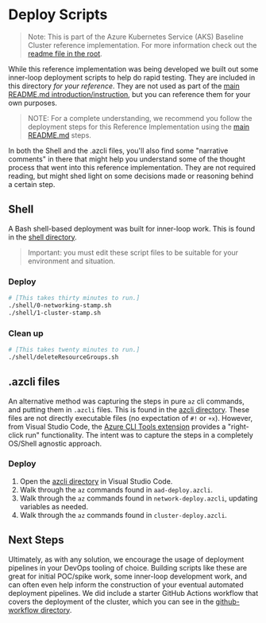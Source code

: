 # Deploy Scripts

> Note: This is part of the Azure Kubernetes Service (AKS) Baseline Cluster reference implementation. For more information check out the [readme file in the root](../README.md).

While this reference implementation was being developed we built out some inner-loop deployment scripts to help do rapid testing. They are included in this directory _for your reference_. They are not used as part of the [main README.md introduction/instruction](../README.md), but you can reference them for your own purposes.

> NOTE: For a complete understanding, we recommend you follow the deployment steps for this Reference Implementation using the [main README.md](../README.md) steps.

In both the Shell and the .azcli files, you'll also find some "narrative comments" in there that might help you understand some of the thought process that went into this reference implementation. They are not required reading, but might shed light on some decisions made or reasoning behind a certain step.

## Shell

A Bash shell-based deployment was built for inner-loop work. This is found in the [shell directory](./shell).

> Important: you must edit these script files to be suitable for your environment and situation.

### Deploy

```bash
# [This takes thirty minutes to run.]
./shell/0-networking-stamp.sh
./shell/1-cluster-stamp.sh
```

### Clean up

```bash
# [This takes twenty minutes to run.]
./shell/deleteResourceGroups.sh
```

## .azcli files

An alternative method was capturing the steps in pure `az` cli commands, and putting them in `.azcli` files. This is found in the [azcli directory](./azcli). These files are not directly executable files (no expectation of `#!` or `+x`).  However, from Visual Studio Code, the [Azure CLI Tools extension](https://marketplace.visualstudio.com/items?itemName=ms-vscode.azurecli) provides a "right-click run" functionality. The intent was to capture the steps in a completely OS/Shell agnostic approach.

### Deploy

1. Open the [azcli directory](./azcli) in Visual Studio Code.
1. Walk through the `az` commands found in `aad-deploy.azcli`.
1. Walk through the `az` commands found in `network-deploy.azcli`, updating variables as needed.
1. Walk through the `az` commands found in `cluster-deploy.azcli`.

## Next Steps

Ultimately, as with any solution, we encourage the usage of deployment pipelines in your DevOps tooling of choice. Building scripts like these are great for initial POC/spike work, some inner-loop development work, and can often even help inform the construction of your eventual automated deployment pipelines. We did include a starter GitHub Actions workflow that covers the deployment of the cluster, which you can see in the [github-workflow directory](../github-workflow/AKS-deploy.yml).
